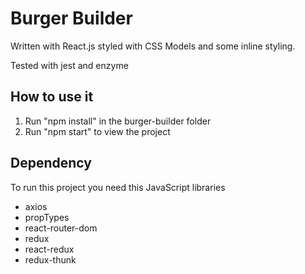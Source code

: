 <h1>Burger Builder</h1>
<p>Written with React.js styled with CSS Models and some inline styling.</p>
<p>Tested with jest and enzyme</p>
<h2> How to use it </h2>
<ol>
  <li>Run "npm install" in the burger-builder folder</li>
  <li>Run "npm start" to view the project</li>
</ol>

<h2>Dependency</h2>
<p>To run this project you need this JavaScript libraries </p>
<ul>
    <li>axios</li>
    <li>propTypes</li>
    <li>react-router-dom</li>
    <li>redux</li>
    <li>react-redux</li>
    <li>redux-thunk</li>
</ul>
